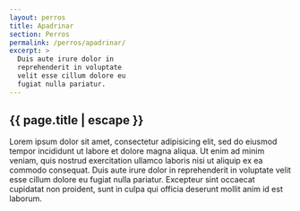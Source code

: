 ```yaml
---
layout: perros
title: Apadrinar
section: Perros
permalink: /perros/apadrinar/
excerpt: >
  Duis aute irure dolor in
  reprehenderit in voluptate
  velit esse cillum dolore eu
  fugiat nulla pariatur.
---
```


## {{ page.title | escape }}

Lorem ipsum dolor sit amet, consectetur adipisicing elit, sed do eiusmod tempor incididunt ut labore et dolore magna aliqua. Ut enim ad minim veniam, quis nostrud exercitation ullamco laboris nisi ut aliquip ex ea commodo consequat. Duis aute irure dolor in reprehenderit in voluptate velit esse cillum dolore eu fugiat nulla pariatur. Excepteur sint occaecat cupidatat non proident, sunt in culpa qui officia deserunt mollit anim id est laborum.
